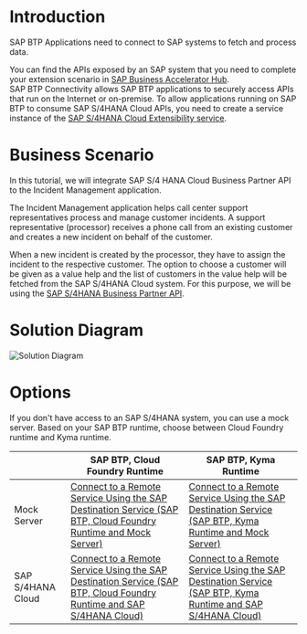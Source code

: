# Introduction
SAP BTP Applications need to connect to SAP systems to fetch and process data. 

You can find the APIs exposed by an SAP system that you need to complete your extension scenario in [SAP Business Accelerator Hub](https://api.sap.com/).  
SAP BTP Connectivity allows SAP BTP applications to securely access APIs that run on the Internet or on-premise. 
To allow applications running on SAP BTP to consume SAP S/4HANA Cloud APIs, you need to create a service instance of the [SAP S/4HANA Cloud Extensibility service](https://help.sap.com/docs/btp/sap-business-technology-platform/create-service-instance-to-consume-sap-s-4hana-cloud-apis?locale=en-USstate%3DPRODUCTION).

# Business Scenario

In this tutorial, we will integrate SAP S/4 HANA Cloud Business Partner API to the Incident Management application.

The Incident Management application helps call center support representatives process and manage customer incidents. A support representative (processor) receives a phone call from an existing customer and creates a new incident on behalf of the customer.

When a new incident is created by the processor, they have to assign the incident to the respective customer. The option to choose a customer will be given as a value help and the list of customers in the value help will be fetched from the SAP S/4HANA Cloud system. 
For this purpose, we will be using the [SAP S/4HANA Business Partner API](https://api.sap.com/api/API_BUSINESS_PARTNER/overview).

# Solution Diagram

  ![Solution Diagram](./images/Solution-Diagram-RS.png)

# Options

If you don't have access to an SAP S/4HANA system, you can use a mock server.
Based on your SAP BTP runtime, choose between Cloud Foundry runtime and Kyma runtime.


|                      | SAP BTP, Cloud Foundry Runtime                  | SAP BTP, Kyma Runtime                           |
|----------------------|-------------------------------------------------|-------------------------------------------------|
| Mock Server       |  [Connect to a Remote Service Using the SAP Destination Service (SAP BTP, Cloud Foundry Runtime and Mock Server)](remote-service-mock-cf.md)              | [Connect to a Remote Service Using the SAP Destination Service (SAP BTP, Kyma Runtime and Mock Server)](remote-service-mock-kyma.md)             |
| SAP S/4HANA Cloud      |  [Connect to a Remote Service Using the SAP Destination Service (SAP BTP, Cloud Foundry Runtime and SAP S/4HANA Cloud)](remote-service-s4h-cf.md)             | [Connect to a Remote Service Using the SAP Destination Service (SAP BTP, Kyma Runtime and SAP S/4HANA Cloud)](remote-service-s4h-kyma.md)             |


